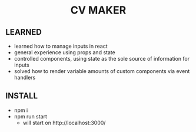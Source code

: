 <h1 align='center'>CV MAKER</h1>

<h2 >LEARNED</h2>

- learned how to manage inputs in react
- general experience using props and state
- controlled components, using state as the sole source of information for inputs
- solved how to render variable amounts of custom components via event handlers

<h2 >
 INSTALL
</h2>

- npm i
- npm run start
  - will start on http://localhost:3000/
